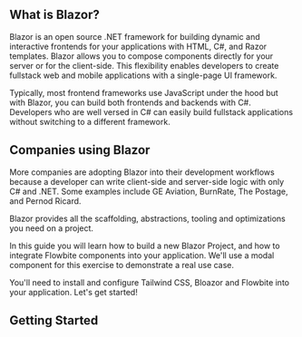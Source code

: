 ## What is Blazor?
Blazor is an open source .NET framework for building dynamic and interactive frontends for your applications with HTML, C#, and Razor templates. Blazor allows you to compose components directly for your server or for the client-side. This flexibility enables developers to create fullstack web and mobile applications with a single-page UI framework.

Typically, most frontend frameworks use JavaScript under the hood but with Blazor, you can build both frontends and backends with C#. Developers who are well versed in C# can easily build fullstack applications without switching to a different framework.  

## Companies using Blazor
More companies are adopting Blazor into their development workflows because a developer can write client-side and server-side logic with only C# and .NET. Some examples include  GE Aviation, BurnRate, The Postage, and Pernod Ricard. 

Blazor provides all the scaffolding, abstractions, tooling and optimizations you need on a project. 

In this guide you will learn how to build a new Blazor Project, and how to integrate Flowbite components into your application. We'll use a modal component for this exercise to demonstrate a real use case. 

You'll need to install and configure Tailwind CSS, Bloazor and Flowbite into your application. Let's get started!

## Getting Started





